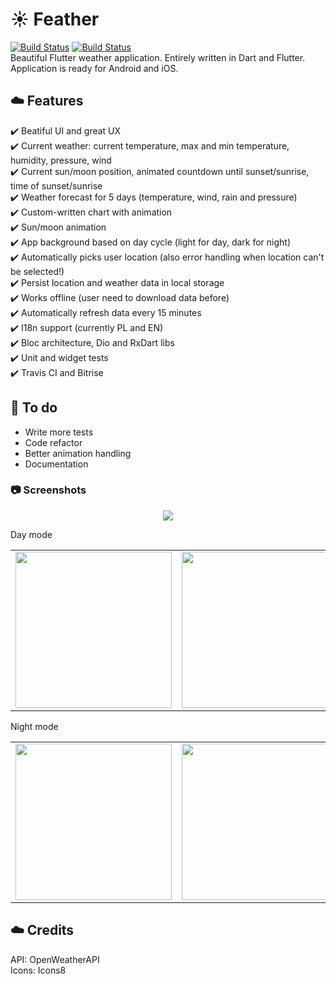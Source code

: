 # :sunny: Feather
[![Build Status](https://travis-ci.org/jhomlala/feather.svg?branch=master)](https://travis-ci.org/jhomlala/feather)  [![Build Status](https://app.bitrise.io/app/555fd3365953cd2f.svg?token=nPJStq5nJhmQDlgdtIzSqw)](https://github.com/jhomlala/feather)  
Beautiful Flutter weather application. Entirely written in Dart and Flutter. Application is ready for Android and iOS.

## :cloud: Features
:heavy_check_mark: Beatiful UI and great UX   
:heavy_check_mark: Current weather: current temperature, max and min temperature, humidity, pressure, wind  
:heavy_check_mark: Current sun/moon position, animated countdown until sunset/sunrise, time of sunset/sunrise  
:heavy_check_mark: Weather forecast for 5 days  (temperature, wind, rain and pressure)  
:heavy_check_mark: Custom-written chart with animation  
:heavy_check_mark: Sun/moon animation  
:heavy_check_mark: App background based on day cycle (light for day, dark for night)   
:heavy_check_mark: Automatically picks user location (also error handling when location can't be selected!)   
:heavy_check_mark: Persist location and weather data in local storage  
:heavy_check_mark: Works offline (user need to download data before)  
:heavy_check_mark: Automatically refresh data every 15 minutes  
:heavy_check_mark: I18n support (currently PL and EN)  
:heavy_check_mark: Bloc architecture, Dio and RxDart libs  
:heavy_check_mark: Unit and widget tests    
:heavy_check_mark: Travis CI and Bitrise  


## :construction_worker: To do
- Write more tests  
- Code refactor  
- Better animation handling 
- Documentation

### :camera: Screenshots 
<p align="center">
<img src="https://github.com/jhomlala/catcher/blob/master/media/video.gif">
</p>

Day mode
<table>
  <tr>
    <td>
  <img width="250px" src="https://github.com/jhomlala/feather/blob/master/media/1.png">
    </td>
    <td>
       <img width="250px" src="https://github.com/jhomlala/feather/blob/master/media/2.png">
    </td>
    <td>
       <img width="250px" src="https://github.com/jhomlala/feather/blob/master/media/3.png">
    </td>
    <td>
       <img width="250px" src="https://github.com/jhomlala/feather/blob/master/media/4.png">
    </td>
     <td>
       <img width="250px" src="https://github.com/jhomlala/feather/blob/master/media/5.png">
    </td>
    <td>
       <img width="250px" src="https://github.com/jhomlala/feather/blob/master/media/6.png">
    </td>
  </tr>
  
</table>


Night mode
<table>
  <tr>
    <td>
  <img width="250px" src="https://github.com/jhomlala/feather/blob/master/media/7.png">
    </td>
    <td>
       <img width="250px" src="https://github.com/jhomlala/feather/blob/master/media/8.png">
    </td>
    <td>
       <img width="250px" src="https://github.com/jhomlala/feather/blob/master/media/9.png">
    </td>
    <td>
       <img width="250px" src="https://github.com/jhomlala/feather/blob/master/media/10.png">
    </td>
     <td>
       <img width="250px" src="https://github.com/jhomlala/feather/blob/master/media/11.png">
    </td>
         <td>
       <img width="250px" src="https://github.com/jhomlala/feather/blob/master/media/12.png">
    </td>
  </tr>
  
</table>

## :cloud: Credits
API: OpenWeatherAPI  
Icons: Icons8  
